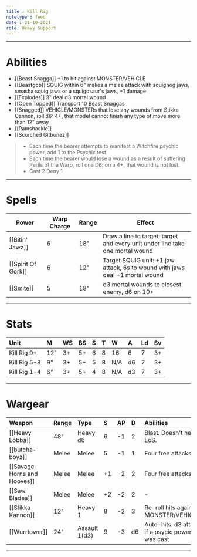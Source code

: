 ```yaml
---
title : Kill Rig
notetype : feed
date : 21-10-2021
role: Heavy Support
---
```


---

# Abilities

- [[Beast Snagga]] +1 to hit against MONSTER/VEHICLE
- [[Beastgob]] SQUIG within 6" makes a melee attack with squighog jaws, smasha squig jaws or a squigosaur's jaws, +1 damage
- [[Explodes]] 3" deal d3 mortal wound
- [[Open Topped]] Transport 10 Beast Snaggas
- [[Snagged]] VEHICLE/MONSTERs that lose any wounds from Stikka Cannon, roll d6: 4+, that model cannot finish any type of move more than 12" away
- [[Ramshackle]]
- [[Scorched Gitbonez]]
> - Each time the bearer attempts to manifest a Witchfire psychic power, add 1 to the Psychic test.
> - Each time the bearer would lose a wound as a result of suffering Perils of the Warp, roll one D6: on a 4+, that wound is not lost.
> - Cast 2 Deny 1

---

# Spells

 | Power              | Warp Charge | Range | Effect                                                                        |
 | ------------------ | ----------- | ----- | ----------------------------------------------------------------------------- |
 | [[Bitin' Jawz]]    | 6           | 18"   | Draw a line to target; target and every unit under line take one mortal wound |
 | [[Spirit Of Gork]] | 6           | 12"   | Target SQUIG unit: +1 jaw attack, 6s to wound with jaws deal +1 mortal wound  |
 | [[Smite]]          | 5           | 18"   | d3 mortal wounds to closest enemy, d6 on 10+                                  |

---

# Stats

| Unit    | M   | WS  | BS  | S   | T   | W   | A   | Ld  | Sv  |
|:------- |:--- |:--- |:--- |:--- |:--- |:--- |:--- |:--- |:--- |
| Kill Rig 9+ | 12" | 3+ | 5+ | 6 | 8 | 16 | 6 | 7 | 3+ |
| Kill Rig 5-8 | 9" | 3+ | 5+ | 5 | 8 | N/A| d6| 7 | 3+ |
| Kill Rig 1-4 | 6" | 3+ | 5+ | 4 | 8 | N/A| d3| 7 | 3+ |

---

# Wargear

| Weapon                      | Range | Type          | S   | AP  | D   | Abilities                                        |
|:--------------------------- |:----- |:------------- |:--- |:--- |:--- |:------------------------------------------------ |
| [[Heavy Lobba]]             | 48"   | Heavy d6      | 6   | -1  | 2   | Blast. Doesn't need LoS.                         |
| [[butcha-boyz]]             | Melee | Melee         | 5   | -1  | 1   | Four free attacks                                |
| [[Savage Horns and Hooves]] | Melee | Melee         | +1  | -2  | 2   | Four free attacks                                |
| [[Saw Blades]]              | Melee | Melee         | +2  | -2  | 2   | -                                                |
| [[Stikka Kannon]]           | 12"   | Heavy 1       | 8   | -2  | 3   | Re-roll hits against MONSTER/VEHICLEs            |
| [[Wurrtower]]               | 24"   | Assault 1(d3) | 9   | -3  | d6  | Auto-hits. d3 attacks if a psycic power was cast |

---